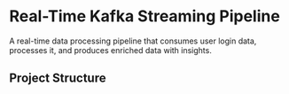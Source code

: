 # Real-Time Kafka Streaming Pipeline

A real-time data processing pipeline that consumes user login data, processes it, and produces enriched data with insights.

## Project Structure

